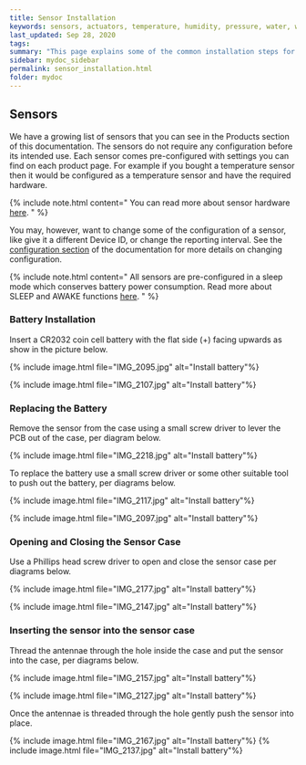 ```yaml
---
title: Sensor Installation
keywords: sensors, actuators, temperature, humidity, pressure, water, waterproof, install, battery, replace, open case, case
last_updated: Sep 28, 2020
tags:
summary: "This page explains some of the common installation steps for all our sensors. There may be other sensor specific installation requirements for some of our sensors that have external parts, like door sensors and water sensors. These instructions can be found on the product pages."
sidebar: mydoc_sidebar
permalink: sensor_installation.html
folder: mydoc
---
```


## Sensors
We have a growing list of sensors that you can see in the Products section of this documentation. The sensors do not require any configuration before its intended use. Each sensor comes pre-configured with settings you can find on each product page. For example if you bought a temperature sensor then it would be configured as a temperature sensor and have the required hardware.

{% include note.html content="
You can read more about sensor hardware [here](hardware_and_firmware.html).
" %}

You may, however, want to change some of the configuration of a sensor, like give it a different Device ID, or change the reporting interval. See the [configuration section](configuration_overiview.html) of the documentation for more details on changing configuration.

{% include note.html content="
All sensors are pre-configured in a sleep mode which conserves battery power consumption. Read more about SLEEP and AWAKE functions [here](sleep_and_wake.html).
" %}

### Battery Installation

Insert a CR2032 coin cell battery with the flat side (+) facing upwards as show in the picture below.

{% include image.html file="IMG_2095.jpg" alt="Install battery"%}

{% include image.html file="IMG_2107.jpg" alt="Install battery"%}

### Replacing the Battery

Remove the sensor from the case using a small screw driver to lever the PCB out of the case, per diagram below.

{% include image.html file="IMG_2218.jpg" alt="Install battery"%}

To replace the battery use a small screw driver or some other suitable tool to push out the battery, per diagrams below.

{% include image.html file="IMG_2117.jpg" alt="Install battery"%}

{% include image.html file="IMG_2097.jpg" alt="Install battery"%}


### Opening and Closing the Sensor Case

Use a Phillips head screw driver to open and close the sensor case per diagrams below.

{% include image.html file="IMG_2177.jpg" alt="Install battery"%}

{% include image.html file="IMG_2147.jpg" alt="Install battery"%}

### Inserting the sensor into the sensor case

Thread the antennae through the hole inside the case and put the sensor into the case, per diagrams below.

{% include image.html file="IMG_2157.jpg" alt="Install battery"%}

{% include image.html file="IMG_2127.jpg" alt="Install battery"%}



Once the antennae is threaded through the hole gently push the sensor into place.

{% include image.html file="IMG_2167.jpg" alt="Install battery"%}
{% include image.html file="IMG_2137.jpg" alt="Install battery"%}








